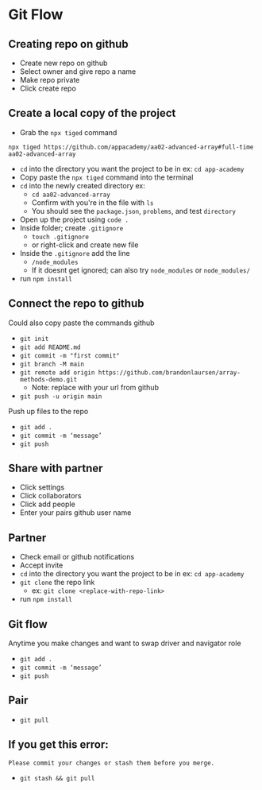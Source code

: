 # Git Flow

## Creating repo on github
- Create new repo on github
- Select owner and give repo a name
- Make repo private
- Click create repo

## Create a local copy of the project
- Grab the `npx tiged` command
```
npx tiged https://github.com/appacademy/aa02-advanced-array#full-time aa02-advanced-array
```
- `cd` into the directory you want the project to be in
ex: `cd app-academy`
- Copy paste the `npx tiged` command into the terminal
- `cd` into the newly created directory ex:
  - `cd aa02-advanced-array`
  - Confirm with you're in the file with `ls`
  - You should see the `package.json`, `problems`, and test `directory`
- Open up the project using `code .`
- Inside folder; create `.gitignore`
  - `touch .gitignore`
  - or right-click and create new file
- Inside the `.gitignore` add the line
  - `/node_modules`
  * If it doesnt get ignored; can also try
  `node_modules` or `node_modules/`
- run `npm install`
## Connect the repo to github
Could also copy paste the commands github
- `git init`
- `git add README.md`
- `git commit -m "first commit"`
- `git branch -M main`
- ```git remote add origin https://github.com/brandonlaursen/array-methods-demo.git```
  - Note: replace with your url from github
- `git push -u origin main`

Push up files to the repo
- `git add .`
- `git commit -m ‘message’`
- `git push`

## Share with partner
- Click settings
- Click collaborators
- Click add people
- Enter your pairs github user name

## Partner
- Check email or github notifications
- Accept invite
- `cd` into the directory you want the project to be in
ex: `cd app-academy`
- `git clone` the repo link
  - ex: `git clone <replace-with-repo-link>`
- run `npm install`

## Git flow
Anytime you make changes and want to swap driver and navigator role
- `git add .`
- `git commit -m ‘message’`
- `git push`

## Pair
- `git pull`


## If you get this error:
```
Please commit your changes or stash them before you merge.
```
- `git stash && git pull`
